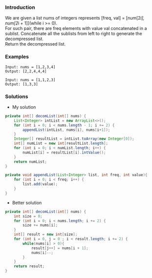 ### Introduction
We are given a list nums of integers represents [freq, val] = [num[2*i], num[2*i + 1]](while i >= 0).  
For such pair, there are freq elements with value val concatenated in a sublist. Concatenate all the sublists from left to right to generate the decompressed list.  
Return the decompressed list.

### Examples
```
Input: nums = [1,2,3,4]
Output: [2,2,4,4,4]

Input: nums = [1,1,2,3]
Output: [1,3,3]
```

### Solutions

- My solution

```java
private int[] decomList(int[] nums) {
    List<Integer> intList = new ArrayList<>();
    for (int i = 0; i < nums.length - 1; i += 2) {
        appendList(intList, nums[i], nums[i+1]);
    }
    Integer[] resultList = intList.toArray(new Integer[0]);
    int[] numList = new int[resultList.length];
    for (int i = 0; i < numList.length; i++) {
        numList[i] = resultList[i].intValue();
    }
    return numList;
}

private void appendList(List<Integer> list, int freq, int value){
    for (int i = 0; i < freq; i++) {
        list.add(value);
    }
}
```

- Better solution
```java
private int[] decomList(int[] nums) {
    int size = 0;
    for (int i = 0; i < nums.length; i += 2) {
        size += nums[i];
    }
    int[] result = new int[size];
    for (int i = 0, j = 0 ; i < result.length; i += 2) {
        while(nums[i] > 0){
            result[j++] = nums[i + 1];
            nums[i]--;
        }
    }
    return result;
}
```